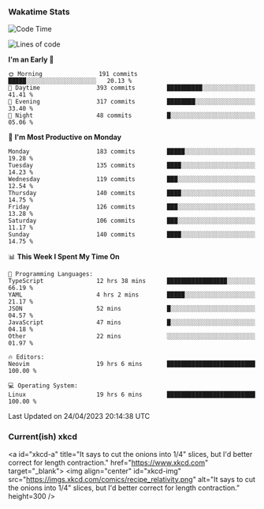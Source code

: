 ### Wakatime Stats
<!--START_SECTION:waka-->
![Code Time](http://img.shields.io/badge/Code%20Time-1%2C609%20hrs%2040%20mins-blue)

![Lines of code](https://img.shields.io/badge/From%20Hello%20World%20I%27ve%20Written-644.5%20thousand%20lines%20of%20code-blue)

**I'm an Early 🐤** 

```text
🌞 Morning                191 commits         █████░░░░░░░░░░░░░░░░░░░░   20.13 % 
🌆 Daytime                393 commits         ██████████░░░░░░░░░░░░░░░   41.41 % 
🌃 Evening                317 commits         ████████░░░░░░░░░░░░░░░░░   33.40 % 
🌙 Night                  48 commits          █░░░░░░░░░░░░░░░░░░░░░░░░   05.06 % 
```
📅 **I'm Most Productive on Monday** 

```text
Monday                   183 commits         █████░░░░░░░░░░░░░░░░░░░░   19.28 % 
Tuesday                  135 commits         ████░░░░░░░░░░░░░░░░░░░░░   14.23 % 
Wednesday                119 commits         ███░░░░░░░░░░░░░░░░░░░░░░   12.54 % 
Thursday                 140 commits         ████░░░░░░░░░░░░░░░░░░░░░   14.75 % 
Friday                   126 commits         ███░░░░░░░░░░░░░░░░░░░░░░   13.28 % 
Saturday                 106 commits         ███░░░░░░░░░░░░░░░░░░░░░░   11.17 % 
Sunday                   140 commits         ████░░░░░░░░░░░░░░░░░░░░░   14.75 % 
```


📊 **This Week I Spent My Time On** 

```text
💬 Programming Languages: 
TypeScript               12 hrs 38 mins      █████████████████░░░░░░░░   66.19 % 
YAML                     4 hrs 2 mins        █████░░░░░░░░░░░░░░░░░░░░   21.17 % 
JSON                     52 mins             █░░░░░░░░░░░░░░░░░░░░░░░░   04.57 % 
JavaScript               47 mins             █░░░░░░░░░░░░░░░░░░░░░░░░   04.18 % 
Other                    22 mins             ░░░░░░░░░░░░░░░░░░░░░░░░░   01.97 % 

🔥 Editors: 
Neovim                   19 hrs 6 mins       █████████████████████████   100.00 % 

💻 Operating System: 
Linux                    19 hrs 6 mins       █████████████████████████   100.00 % 
```


 Last Updated on 24/04/2023 20:14:38 UTC
<!--END_SECTION:waka-->

### Current(ish) xkcd
<a id="xkcd-a" title="It says to cut the onions into 1/4" slices, but I'd better correct for length contraction." href="https://www.xkcd.com" target="_blank">
        <img align="center" id="xkcd-img" src="https://imgs.xkcd.com/comics/recipe_relativity.png" alt="It says to cut the onions into 1/4" slices, but I'd better correct for length contraction." height=300 />
</a>
